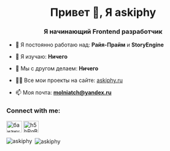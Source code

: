 <h1 align="center">Привет 👋, Я askiphy</h1>
<h3 align="center">Я начинающий Frontend разработчик</h3>

- 🔭 Я постоянно работаю над: **Райя-Прайм** и **StoryEngine**

- 🌱 Я изучаю: **Ничего**

- 👯 Мы с другом делаем: **Ничего**

- 👨‍💻 Все мои проекты на сайте: [askiphy.ru](https://askiphy.ru)

- 📫 Моя почта: **molniatch@yandex.ru**

<h3 align="left">Connect with me:</h3>
<p align="left">
<a href="https://www.youtube.com/channel/UCAM-m8nzQCOlNVPQCBOugYg/" target="blank"><img align="center" src="https://raw.githubusercontent.com/rahuldkjain/github-profile-readme-generator/master/src/images/icons/Social/youtube.svg" alt="бананус" height="30" width="40" /></a>
<a href="https://discord.gg/h5bPqBHvUB" target="blank"><img align="center" src="https://raw.githubusercontent.com/rahuldkjain/github-profile-readme-generator/master/src/images/icons/Social/discord.svg" alt="h5bPqBHvUB" height="30" width="40" /></a>
</p>

<p><img align="left" src="https://github-readme-stats.vercel.app/api/top-langs/?username=askiphy&title_color=ffffff&text_color=fcfcfc&bg_color=000000&layout=compact" alt="askiphy" /></p>

<p>&nbsp;<img align="center" src="https://github-readme-stats.vercel.app/api?username=askiphy&show_icons=true&title_color=ffffff&text_color=fcfcfc&bg_color=000000&locale=ru" alt="askiphy" /></p>

